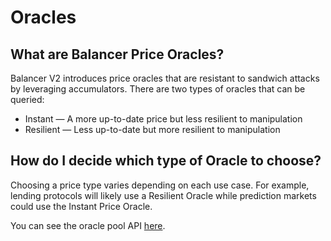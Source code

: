 # Oracles

## What are Balancer Price Oracles?

Balancer V2 introduces price oracles that are resistant to sandwich attacks by leveraging accumulators. There are two types of oracles that can be queried:

* Instant — A more up-to-date price but less resilient to manipulation
* Resilient — Less up-to-date but more resilient to manipulation

## How do I decide which type of Oracle to choose?

Choosing a price type varies depending on each use case. For example, lending protocols will likely use a Resilient Oracle while prediction markets could use the Instant Price Oracle.

You can see the oracle pool API [here](broken-reference).
